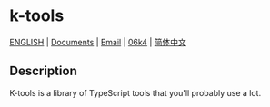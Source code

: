# k-tools

[ENGLISH](https://github.com/wangyewei/k-tools/blob/main/README.md) |
[Documents](https://github.com/wangyewei/k-tools/blob/main/DOCS.md) |
[Email](wangyewei1@foxmail.com) |
[06k4](https://06k4.com) |
[简体中文](https://github.com/wangyewei/k-tools/blob/main/README_ZH.md)

## Description

K-tools is a library of TypeScript tools that you'll probably use a lot.
